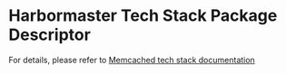 # Harbormaster Tech Stack Package Descriptor

For details, please refer to [Memcached tech stack documentation](https://harbormaster.ai/memcached-tech-stack/)